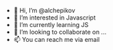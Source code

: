 - 👋 Hi, I’m @alchepikov
- 👀 I’m interested in Javascript
- 🌱 I’m currently learning JS 
- 💞️ I’m looking to collaborate on ...
- 📫 You can reach me via email

<!---
alchepikov/alchepikov is a ✨ special ✨ repository because its `README.md` (this file) appears on your GitHub profile.
You can click the Preview link to take a look at your changes.
--->
